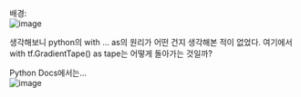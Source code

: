 배경:  
![image](https://user-images.githubusercontent.com/59414764/123679114-1be0d680-d882-11eb-9d5e-8553339ed9d4.png)   


생각해보니 python의 with ... as의 원리가 어떤 건지 생각해본 적이 없었다.
여기에서 with tf.GradientTape() as tape는 어떻게 돌아가는 것일까?   

Python Docs에서는...   
![image](https://user-images.githubusercontent.com/59414764/123679463-75e19c00-d882-11eb-93a8-6505cc33f99c.png)
